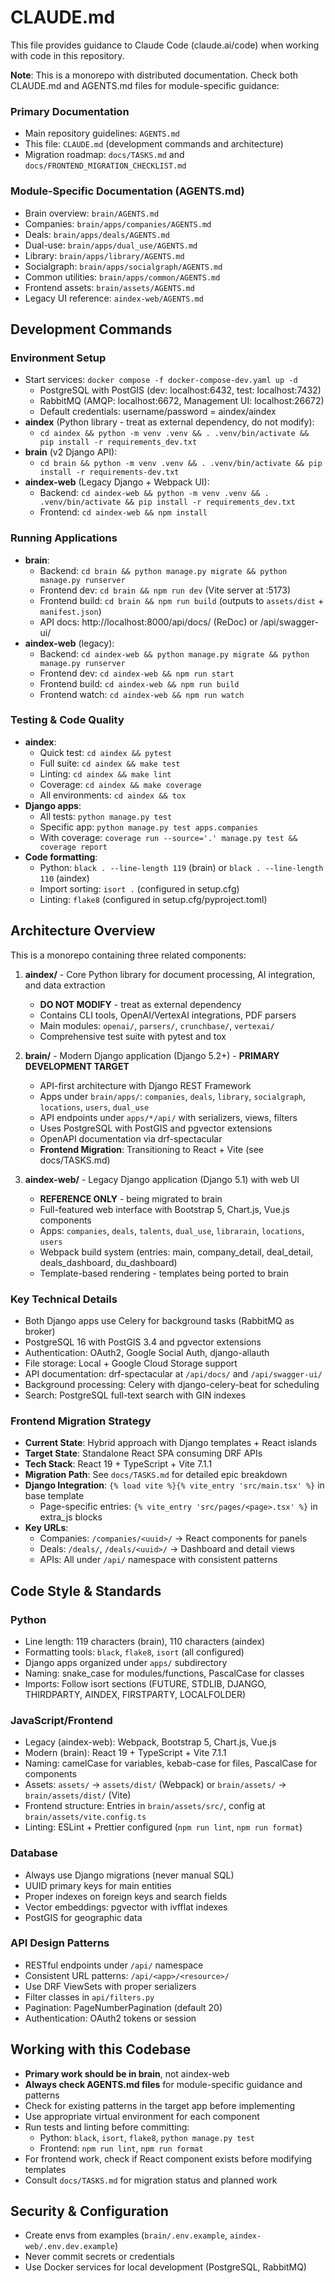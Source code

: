 # CLAUDE.md

This file provides guidance to Claude Code (claude.ai/code) when working with code in this repository.

**Note**: This is a monorepo with distributed documentation. Check both CLAUDE.md and AGENTS.md files for module-specific guidance:

### Primary Documentation
- Main repository guidelines: `AGENTS.md`
- This file: `CLAUDE.md` (development commands and architecture)
- Migration roadmap: `docs/TASKS.md` and `docs/FRONTEND_MIGRATION_CHECKLIST.md`

### Module-Specific Documentation (AGENTS.md)
- Brain overview: `brain/AGENTS.md`
- Companies: `brain/apps/companies/AGENTS.md`
- Deals: `brain/apps/deals/AGENTS.md`
- Dual-use: `brain/apps/dual_use/AGENTS.md`
- Library: `brain/apps/library/AGENTS.md`
- Socialgraph: `brain/apps/socialgraph/AGENTS.md`
- Common utilities: `brain/apps/common/AGENTS.md`
- Frontend assets: `brain/assets/AGENTS.md`
- Legacy UI reference: `aindex-web/AGENTS.md`

## Development Commands

### Environment Setup
- Start services: `docker compose -f docker-compose-dev.yaml up -d`
  - PostgreSQL with PostGIS (dev: localhost:6432, test: localhost:7432)
  - RabbitMQ (AMQP: localhost:6672, Management UI: localhost:26672)
  - Default credentials: username/password = aindex/aindex
- **aindex** (Python library - treat as external dependency, do not modify):
  - `cd aindex && python -m venv .venv && . .venv/bin/activate && pip install -r requirements_dev.txt`
- **brain** (v2 Django API):
  - `cd brain && python -m venv .venv && . .venv/bin/activate && pip install -r requirements-dev.txt`
- **aindex-web** (Legacy Django + Webpack UI):
  - Backend: `cd aindex-web && python -m venv .venv && . .venv/bin/activate && pip install -r requirements_dev.txt`
  - Frontend: `cd aindex-web && npm install`

### Running Applications
- **brain**: 
  - Backend: `cd brain && python manage.py migrate && python manage.py runserver`
  - Frontend dev: `cd brain && npm run dev` (Vite server at :5173)
  - Frontend build: `cd brain && npm run build` (outputs to `assets/dist` + `manifest.json`)
  - API docs: http://localhost:8000/api/docs/ (ReDoc) or /api/swagger-ui/
- **aindex-web** (legacy): 
  - Backend: `cd aindex-web && python manage.py migrate && python manage.py runserver`
  - Frontend dev: `cd aindex-web && npm run start`
  - Frontend build: `cd aindex-web && npm run build`
  - Frontend watch: `cd aindex-web && npm run watch`

### Testing & Code Quality
- **aindex**: 
  - Quick test: `cd aindex && pytest`
  - Full suite: `cd aindex && make test`
  - Linting: `cd aindex && make lint`
  - Coverage: `cd aindex && make coverage`
  - All environments: `cd aindex && tox`
- **Django apps**: 
  - All tests: `python manage.py test`
  - Specific app: `python manage.py test apps.companies`
  - With coverage: `coverage run --source='.' manage.py test && coverage report`
- **Code formatting**:
  - Python: `black . --line-length 119` (brain) or `black . --line-length 110` (aindex)
  - Import sorting: `isort .` (configured in setup.cfg)
  - Linting: `flake8` (configured in setup.cfg/pyproject.toml)

## Architecture Overview

This is a monorepo containing three related components:

1. **aindex/** - Core Python library for document processing, AI integration, and data extraction
   - **DO NOT MODIFY** - treat as external dependency
   - Contains CLI tools, OpenAI/VertexAI integrations, PDF parsers
   - Main modules: `openai/`, `parsers/`, `crunchbase/`, `vertexai/`
   - Comprehensive test suite with pytest and tox

2. **brain/** - Modern Django application (Django 5.2+) - **PRIMARY DEVELOPMENT TARGET**
   - API-first architecture with Django REST Framework
   - Apps under `brain/apps/`: `companies`, `deals`, `library`, `socialgraph`, `locations`, `users`, `dual_use`
   - API endpoints under `apps/*/api/` with serializers, views, filters
   - Uses PostgreSQL with PostGIS and pgvector extensions
   - OpenAPI documentation via drf-spectacular
   - **Frontend Migration**: Transitioning to React + Vite (see docs/TASKS.md)

3. **aindex-web/** - Legacy Django application (Django 5.1) with web UI
   - **REFERENCE ONLY** - being migrated to brain
   - Full-featured web interface with Bootstrap 5, Chart.js, Vue.js components
   - Apps: `companies`, `deals`, `talents`, `dual_use`, `librarain`, `locations`, `users`
   - Webpack build system (entries: main, company_detail, deal_detail, deals_dashboard, du_dashboard)
   - Template-based rendering - templates being ported to brain

### Key Technical Details
- Both Django apps use Celery for background tasks (RabbitMQ as broker)
- PostgreSQL 16 with PostGIS 3.4 and pgvector extensions
- Authentication: OAuth2, Google Social Auth, django-allauth
- File storage: Local + Google Cloud Storage support
- API documentation: drf-spectacular at `/api/docs/` and `/api/swagger-ui/`
- Background processing: Celery with django-celery-beat for scheduling
- Search: PostgreSQL full-text search with GIN indexes

### Frontend Migration Strategy
- **Current State**: Hybrid approach with Django templates + React islands
- **Target State**: Standalone React SPA consuming DRF APIs
- **Tech Stack**: React 19 + TypeScript + Vite 7.1.1
- **Migration Path**: See `docs/TASKS.md` for detailed epic breakdown
- **Django Integration**: `{% load vite %}{% vite_entry 'src/main.tsx' %}` in base template
  - Page-specific entries: `{% vite_entry 'src/pages/<page>.tsx' %}` in extra_js blocks
- **Key URLs**:
  - Companies: `/companies/<uuid>/` → React components for panels
  - Deals: `/deals/`, `/deals/<uuid>/` → Dashboard and detail views
  - APIs: All under `/api/` namespace with consistent patterns

## Code Style & Standards

### Python
- Line length: 119 characters (brain), 110 characters (aindex)
- Formatting tools: `black`, `flake8`, `isort` (all configured)
- Django apps organized under `apps/` subdirectory
- Naming: snake_case for modules/functions, PascalCase for classes
- Imports: Follow isort sections (FUTURE, STDLIB, DJANGO, THIRDPARTY, AINDEX, FIRSTPARTY, LOCALFOLDER)

### JavaScript/Frontend
- Legacy (aindex-web): Webpack, Bootstrap 5, Chart.js, Vue.js
- Modern (brain): React 19 + TypeScript + Vite 7.1.1
- Naming: camelCase for variables, kebab-case for files, PascalCase for components
- Assets: `assets/` → `assets/dist/` (Webpack) or `brain/assets/` → `brain/assets/dist/` (Vite)
- Frontend structure: Entries in `brain/assets/src/`, config at `brain/assets/vite.config.ts`
- Linting: ESLint + Prettier configured (`npm run lint`, `npm run format`)

### Database
- Always use Django migrations (never manual SQL)
- UUID primary keys for main entities
- Proper indexes on foreign keys and search fields
- Vector embeddings: pgvector with ivfflat indexes
- PostGIS for geographic data

### API Design Patterns
- RESTful endpoints under `/api/` namespace
- Consistent URL patterns: `/api/<app>/<resource>/`
- Use DRF ViewSets with proper serializers
- Filter classes in `api/filters.py`
- Pagination: PageNumberPagination (default 20)
- Authentication: OAuth2 tokens or session

## Working with this Codebase

- **Primary work should be in brain**, not aindex-web
- **Always check AGENTS.md files** for module-specific guidance and patterns
- Check for existing patterns in the target app before implementing
- Use appropriate virtual environment for each component
- Run tests and linting before committing:
  - Python: `black`, `isort`, `flake8`, `python manage.py test`
  - Frontend: `npm run lint`, `npm run format`
- For frontend work, check if React component exists before modifying templates
- Consult `docs/TASKS.md` for migration status and planned work

## Security & Configuration
- Create envs from examples (`brain/.env.example`, `aindex-web/.env.dev.example`)
- Never commit secrets or credentials
- Use Docker services for local development (PostgreSQL, RabbitMQ)